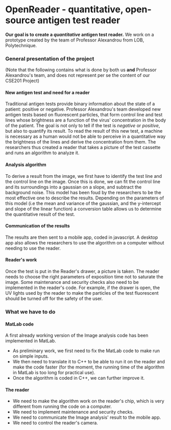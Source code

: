 # OpenReader - quantitative, open-source antigen test reader

**Our goal is to create a *quantitative* antigen test reader.**
We work on a prototype created by the team of Professor Alexandrou from LOB, Polytechnique.

### General presentation of the project 
(Note that the following contains what is done by both us **and** Professor Alexandrou's team, and does not represent per se the content of our CSE201 Project)

#### New antigen test and need for a reader
Traditional antigen tests provide binary information about the state of a patient: positive or negative. Professor Alexandrou's team developed new antigen tests based on fluorescent particles, that form control line and test lines whose brightness are a function of the virus' concentration in the body of the patient. The goal is not only to tell if the test is *negative* or *positive*, but also to quantify its result. To read the result of this new test, a machine is necessary as a human would not be able to perceive in a quantitative way the brightness of the lines and derive the concentration from them.
The researchers thus created a reader that takes a picture of the test cassette and runs an algorithm to analyze it.

#### Analysis algorithm
To derive a result from the image, we first have to identify the test line and the control line on the image. Once this is done, we can fit the control line and its surroundings into a gaussian on a slope, and subtract the background noise. This model has been foud by the researchers to be the most effective one to describe the results. Depending on the parameters of this model (i.e the mean and variance of the gaussian, and the y-intercept and slope of the linear function) a conversion table allows us to determine the quantitative result of the test.

#### Communication of the results
The results are then sent to a mobile app, coded in javascript. A desktop app also allows the researchers to use the algorithm on a computer without needing to use the reader.

#### Reader's work
Once the test is put in the Reader's drawer, a picture is taken. The reader needs to choose the right parameters of exposition time not to saturate the image. Some maintenance and security checks also need to be implemented in the reader's code. For example, if the drawer is open, the UV lights used by the reader to make the particles of the test fluorescent should be turned off for the safety of the user.

### What we have to do
  
#### MatLab code
A first already working version of the Image analysis code has been implemented in MatLab.  
- As preliminary work, we first need to fix the MatLab code to make run on simple inputs.  
- We then need to translate it to C++ to be able to run it on the reader and make the code faster (for the moment, the running time of the algorithm in MatLab is too long for practical use).  
- Once the algorithm is coded in C++, we can further improve it.  
  
#### The reader
- We need to make the algorithm work on the reader's chip, which is very different from running the code on a computer.  
- We need to implement maintenance and security checks.  
- We need to communicate the Image analysis' result to the mobile app.  
- We need to control the reader's camera.  
